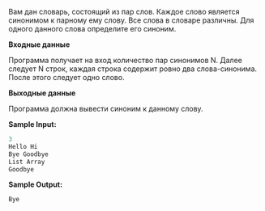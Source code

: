 Вам дан словарь, состоящий из пар слов. Каждое слово является синонимом к парному ему слову. Все слова в словаре различны. Для одного данного слова определите его синоним.

**Входные данные**

Программа получает на вход количество пар синонимов N. Далее следует N строк, каждая строка содержит ровно два слова-синонима. После этого следует одно слово.

**Выходные данные**

Программа должна вывести синоним к данному слову.

**Sample Input:**

```cpp
3
Hello Hi
Bye Goodbye
List Array
Goodbye
```


**Sample Output:**

```cpp
Bye
```


